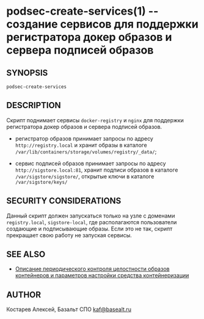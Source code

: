 podsec-create-services(1) -- создание сервисов для поддержки регистратора докер образов и сервера подписей образов
================================

## SYNOPSIS

`podsec-create-services`

## DESCRIPTION

Скрипт поднимает сервисы `docker-registry` и `nginx` для поддержки регистратора докер образов и сервера подписей образов.

- регистратор образов принимает запросы по адресу `http://registry.local` и хранит образы в каталоге `/var/lib/containers/storage/volumes/registry/_data/`;

- сервис подписей образов принимает запросы по адресу `http://sigstore.local:81`, хранит подписи образов в каталоге `/var/sigstore/sigstore/`, открытые ключи в каталоге `/var/sigstore/keys/`


## SECURITY CONSIDERATIONS

Данный скрипт должен запускаться только на узле с доменами `registry.local`, `sigstore-local`, где располагаются пользователи создающие и подписывающие образы. Если это не так, скрипт прекращает свою работу не запуская сервисы.

## SEE ALSO

- [Описание периодического контроля целостности образов контейнеров и параметров настройки средства контейнеризации](https://github.com/alt-cloud/podsec/tree/master/ImageSignatureVerification)

## AUTHOR

Костарев Алексей, Базальт СПО
kaf@basealt.ru
